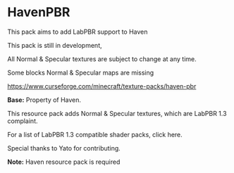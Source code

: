 # HavenPBR
This pack aims to add LabPBR support to Haven

This pack is still in development,

All Normal & Specular textures are subject to change at any time.

Some blocks Normal & Specular maps are missing

<https://www.curseforge.com/minecraft/texture-packs/haven-pbr>

**Base:** Property of Haven.

This resource pack adds Normal & Specular textures, which are LabPBR 1.3 complaint.

For a list of LabPBR 1.3 compatible shader packs, click here.

Special thanks to Yato for contributing. 

**Note:** Haven resource pack is required

